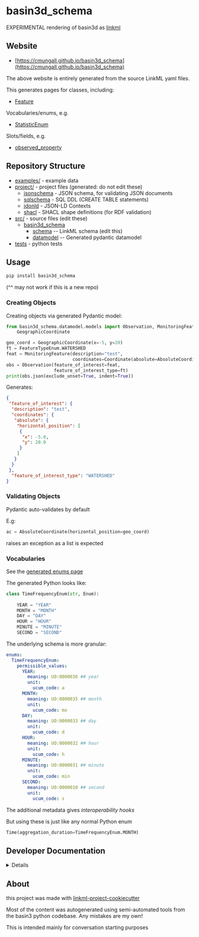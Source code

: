 # basin3d_schema

EXPERIMENTAL rendering of basin3d as [linkml](https://linkml.io/linkml/)

## Website

* [https://cmungall.github.io/basin3d_schema](https://cmungall.github.io/basin3d_schema)

The above website is entirely generated from the source LinkML yaml files.

This generates pages for classes, including:

 * [Feature](https://cmungall.github.io/basin3d_schema/Feature/)

Vocabularies/enums, e.g.

* [StatisticEnum](https://cmungall.github.io/basin3d_schema/StatisticEnum/)

Slots/fields, e.g.

* [observed_property](https://cmungall.github.io/basin3d_schema/observed_property/)

## Repository Structure

* [examples/](examples/) - example data
* [project/](project/) - project files (generated: do not edit these)
    * [jsonschema](jsonschema/) - JSON schema, for validating JSON documents
    * [sqlschema](sqlschema/) - SQL DDL (CREATE TABLE statements)
    * [jdonld](jsonld/) - JSON-LD Contexts
    * [shacl](shacl/) - SHACL shape definitions (for RDF validation)
* [src/](src/) - source files (edit these)
    * [basin3d_schema](src/basin3d_schema)
        * [schema](src/basin3d_schema/schema) -- LinkML schema (edit this)
        * [datamodel](src/basin3d_schema/datamodel) -- Generated pydantic datamodel
* [tests](tests/) - python tests

## Usage

```bash
pip install basin3d_schema
```

(^^ may not work if this is a new repo)

### Creating Objects

Creating objects via generated Pydantic model:

```python
from basin3d_schema.datamodel.models import Observation, MonitoringFeature, Coordinate, AbsoluteCoordinate, \
    GeographicCoordinate

geo_coord = GeographicCoordinate(x=-5, y=20)
ft = FeatureTypeEnum.WATERSHED
feat = MonitoringFeature(description="test",
                         coordinates=Coordinate(absolute=AbsoluteCoordinate(horizontal_position=[geo_coord])))
obs = Observation(feature_of_interest=feat,
                  feature_of_interest_type=ft)
print(obs.json(exclude_unset=True, indent=True))
```

Generates:

```json
{
 "feature_of_interest": {
  "description": "test",
  "coordinates": {
   "absolute": {
    "horizontal_position": [
     {
      "x": -5.0,
      "y": 20.0
     }
    ]
   }
  }
 }, 
  "feature_of_interest_type": "WATERSHED"
}
```

### Validating Objects

Pydantic auto-validates by default

E.g:

```python
ac = AbsoluteCoordinate(horizontal_position=geo_coord)
```

raises an exception as a list is expected

### Vocabularies

See the [generated enums page](https://cmungall.github.io/basin3d_schema/#enumerations)

The generated Python looks like:

```python
class TimeFrequencyEnum(str, Enum):
    
    YEAR = "YEAR"
    MONTH = "MONTH"
    DAY = "DAY"
    HOUR = "HOUR"
    MINUTE = "MINUTE"
    SECOND = "SECOND"
```

The underlying schema is more granular:

```yaml
enums:
  TimeFrequencyEnum:
    permissible_values:
      YEAR:
        meaning: UO:0000036 ## year
        unit:
          ucum_code: a
      MONTH:
        meaning: UO:0000035 ## month
        unit:
          ucum_code: mo
      DAY:
        meaning: UO:0000033 ## day
        unit:
          ucum_code: d
      HOUR:
        meaning: UO:0000032 ## hour
        unit:
          ucum_code: h
      MINUTE:
        meaning: UO:0000031 ## minute
        unit:
          ucum_code: min
      SECOND:
        meaning: UO:0000010 ## second
        unit:
          ucum_code: s
```

The additional metadata gives *interoperability hooks*

But using these is just like any normal Python enum

```python
Time(aggregation_duration=TimeFrequencyEnum.MONTH)
```

## Developer Documentation

<details>
Use the `make` command to generate project artefacts:

- `make all`: make everything
- `make deploy`: deploys site

</details>

## About

this project was made with [linkml-project-cookiecutter](https://github.com/linkml/linkml-project-cookiecutter)

Most of the content was autogenerated using semi-automated tools from the basin3 python codebase.
Any mistakes are my own!

This is intended mainly for conversation starting purposes
